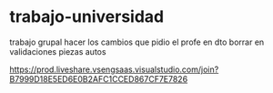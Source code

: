 # trabajo-universidad
trabajo grupal
hacer los cambios que pidio el profe en dto
borrar en validaciones piezas autos

https://prod.liveshare.vsengsaas.visualstudio.com/join?B7999D18E5ED6E0B2AFC1CCED867CF7E7826
